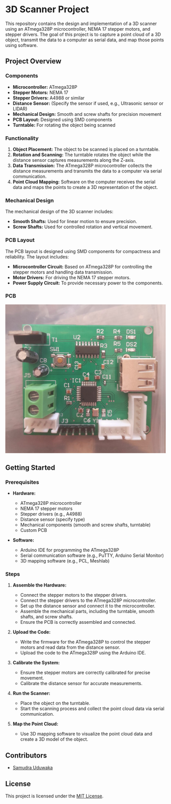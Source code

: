 # 3D Scanner Project

This repository contains the design and implementation of a 3D scanner using an ATmega328P microcontroller, NEMA 17 stepper motors, and stepper drivers. The goal of this project is to capture a point cloud of a 3D object, transmit the data to a computer as serial data, and map those points using software.

## Project Overview

### Components

- **Microcontroller:** ATmega328P
- **Stepper Motors:** NEMA 17
- **Stepper Drivers:** A4988 or similar
- **Distance Sensor:** (Specify the sensor if used, e.g., Ultrasonic sensor or LIDAR)
- **Mechanical Design:** Smooth and screw shafts for precision movement
- **PCB Layout:** Designed using SMD components
- **Turntable:** For rotating the object being scanned

### Functionality

1. **Object Placement:** The object to be scanned is placed on a turntable.
2. **Rotation and Scanning:** The turntable rotates the object while the distance sensor captures measurements along the Z-axis.
3. **Data Transmission:** The ATmega328P microcontroller collects the distance measurements and transmits the data to a computer via serial communication.
4. **Point Cloud Mapping:** Software on the computer receives the serial data and maps the points to create a 3D representation of the object.

### Mechanical Design

The mechanical design of the 3D scanner includes:
- **Smooth Shafts:** Used for linear motion to ensure precision.
- **Screw Shafts:** Used for controlled rotation and vertical movement.

### PCB Layout

The PCB layout is designed using SMD components for compactness and reliability. The layout includes:
- **Microcontroller Circuit:** Based on ATmega328P for controlling the stepper motors and handling data transmission.
- **Motor Drivers:** For driving the NEMA 17 stepper motors.
- **Power Supply Circuit:** To provide necessary power to the components.

### PCB 
![PCB](https://github.com/RPX2001/3D-Scanner/blob/main/WhatsApp%20Image%202024-06-05%20at%2019.54.27.jpeg)

## Getting Started

### Prerequisites

- **Hardware:**
  - ATmega328P microcontroller
  - NEMA 17 stepper motors
  - Stepper drivers (e.g., A4988)
  - Distance sensor (specify type)
  - Mechanical components (smooth and screw shafts, turntable)
  - Custom PCB

- **Software:**
  - Arduino IDE for programming the ATmega328P
  - Serial communication software (e.g., PuTTY, Arduino Serial Monitor)
  - 3D mapping software (e.g., PCL, Meshlab)

### Steps

1. **Assemble the Hardware:**
   - Connect the stepper motors to the stepper drivers.
   - Connect the stepper drivers to the ATmega328P microcontroller.
   - Set up the distance sensor and connect it to the microcontroller.
   - Assemble the mechanical parts, including the turntable, smooth shafts, and screw shafts.
   - Ensure the PCB is correctly assembled and connected.

2. **Upload the Code:**
   - Write the firmware for the ATmega328P to control the stepper motors and read data from the distance sensor.
   - Upload the code to the ATmega328P using the Arduino IDE.

3. **Calibrate the System:**
   - Ensure the stepper motors are correctly calibrated for precise movement.
   - Calibrate the distance sensor for accurate measurements.

4. **Run the Scanner:**
   - Place the object on the turntable.
   - Start the scanning process and collect the point cloud data via serial communication.

5. **Map the Point Cloud:**
   - Use 3D mapping software to visualize the point cloud data and create a 3D model of the object.


## Contributors

- [Samudra Uduwaka](https://github.com/samudra-uduwaka)

## License

This project is licensed under the [MIT License](LICENSE).

